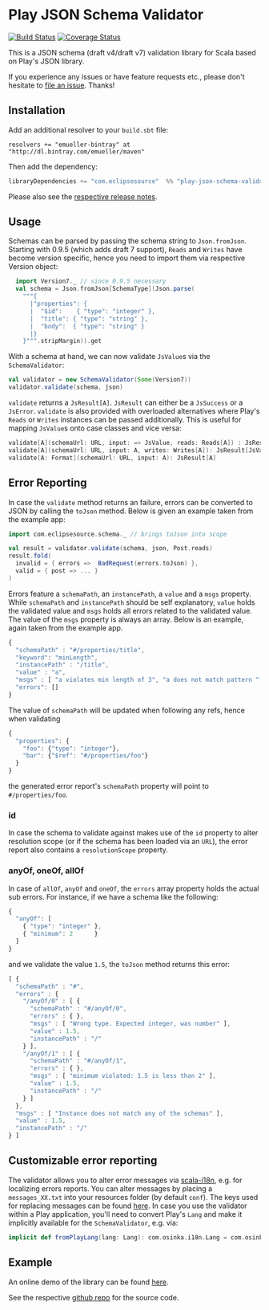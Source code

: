 # Play JSON Schema Validator

[![Build Status](https://travis-ci.org/eclipsesource/play-json-schema-validator.svg?branch=master)](https://travis-ci.org/eclipsesource/play-json-schema-validator) [![Coverage Status](https://coveralls.io/repos/eclipsesource/play-json-schema-validator/badge.svg?branch=master&service=github)](https://coveralls.io/github/eclipsesource/play-json-schema-validator?branch=master)

This is a JSON schema (draft v4/draft v7) validation library for Scala based on Play's JSON library.

If you experience any issues or have feature requests etc., please don't hesitate to [file an issue](https://github.com/eclipsesource/play-json-schema-validator/issues/new). Thanks!

## <a name="Installation">Installation 

Add an additional resolver to your `build.sbt` file:

```
resolvers += "emueller-bintray" at "http://dl.bintray.com/emueller/maven"
```

Then add the dependency:

```Scala
libraryDependencies += "com.eclipsesource"  %% "play-json-schema-validator" % "0.9.5-M4"
```

Please also see the [respective release notes](https://github.com/eclipsesource/play-json-schema-validator/releases/tag/v0.9.5-M1).
 
## Usage

Schemas can be parsed by passing the schema string to `Json.fromJson`. Starting with 0.9.5 (which adds draft 7 support), `Reads` and `Writes` have become version specific, hence you need to import them via respective Version object:

```Scala
  import Version7._ // since 0.9.5 necessary
  val schema = Json.fromJson[SchemaType](Json.parse(
    """{
      |"properties": {
      |  "$id":    { "type": "integer" },
      |  "title": { "type": "string" },
      |  "body":  { "type": "string" }
      |}
    }""".stripMargin)).get
```

With a schema at hand, we can now validate `JsValue`s via the `SchemaValidator`:

```Scala 
val validator = new SchemaValidator(Some(Version7))
validator.validate(schema, json)
```

`validate` returns a `JsResult[A]`. `JsResult` can either be a `JsSuccess` or a `JsError`.
`validate` is also provided with overloaded alternatives where Play's `Reads` or `Writes` instances can be passed additionally. 
This is useful for mapping `JsValue`s onto case classes and vice versa:

```Scala
validate[A](schemaUrl: URL, input: => JsValue, reads: Reads[A]) : JsResult[A]
validate[A](schemaUrl: URL, input: A, writes: Writes[A]): JsResult[JsValue] 
validate[A: Format](schemaUrl: URL, input: A): JsResult[A] 
```

## Error Reporting

In case the `validate` method returns an failure, errors can be converted to JSON by calling the `toJson` method.
Below is given an example taken from the example app:

```Scala
import com.eclipsesource.schema._ // brings toJson into scope

val result = validator.validate(schema, json, Post.reads)
result.fold(
  invalid = { errors =>  BadRequest(errors.toJson) },
  valid = { post => ... } 
)
```

Errors feature a `schemaPath`, an `instancePath`, a `value` and a `msgs` property. While `schemaPath` and `instancePath` should be self explanatory, `value` holds the validated value and `msgs` holds all errors related to the validated value. The value of the `msgs` property is always an array. Below is an example, again taken from the example app.

```Javascript
{
  "schemaPath" : "#/properties/title",
  "keyword": "minLength",
  "instancePath" : "/title",
  "value" : "a",
  "msgs" : [ "a violates min length of 3", "a does not match pattern ^[A-Z].*" ],
  "errors": []
}
```

The value of `schemaPath` will be updated when following any refs, hence when validating

```Javascript
{
  "properties": {
    "foo": {"type": "integer"},
    "bar": {"$ref": "#/properties/foo"}
  }
}
```

the generated error report's `schemaPath` property will point to `#/properties/foo`.

### id

In case the schema to validate against makes use of the `id` property to alter resolution scope (or if the schema has been loaded via an `URL`), the error report also contains a `resolutionScope` property.

### anyOf, oneOf, allOf 
In case of `allOf`, `anyOf` and `oneOf`,  the `errors` array property holds the actual sub errors. For instance, if we have a schema like the following:

```Javascript
{
  "anyOf": [
    { "type": "integer" },
    { "minimum": 2      }
  ]
}
```
and we validate the value `1.5`, the `toJson` method returns this error: 

```Javascript
[ {
  "schemaPath" : "#",
  "errors" : {
    "/anyOf/0" : [ {
      "schemaPath" : "#/anyOf/0",
      "errors" : { },
      "msgs" : [ "Wrong type. Expected integer, was number" ],
      "value" : 1.5,
      "instancePath" : "/"
    } ],
    "/anyOf/1" : [ {
      "schemaPath" : "#/anyOf/1",
      "errors" : { },
      "msgs" : [ "minimum violated: 1.5 is less than 2" ],
      "value" : 1.5,
      "instancePath" : "/"
    } ]
  },
  "msgs" : [ "Instance does not match any of the schemas" ],
  "value" : 1.5,
  "instancePath" : "/"
} ]
```

## Customizable error reporting

The validator allows you to alter error messages via [scala-i18n](https://github.com/osinka/scala-i18n),
 e.g. for localizing errors reports.
You can alter messages by placing a `messages_XX.txt` into your resources folder (by default `conf`).
The keys used for replacing messages can be found [here](https://github.com/eclipsesource/play-json-schema-validator/blob/master/src/main/resources/messages.txt).
In case you use the validator within a Play application, you'll need to convert Play's `Lang` and make it implicitly available for the `SchemaValidator`, e.g. via:
 
 ```Scala
implicit def fromPlayLang(lang: Lang): com.osinka.i18n.Lang = com.osinka.i18n.Lang(lang.locale)
```
  
## Example

An online demo of the library can be found [here](http://play-json-schema-validator.herokuapp.com/).

See the respective [github repo](https://github.com/edgarmueller/schema-validator-web) for the source code.
